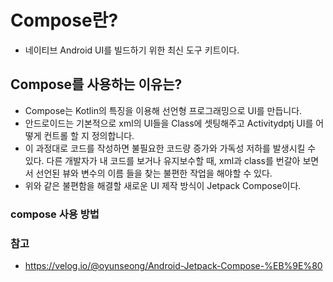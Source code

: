 # Compose란?
- 네이티브 Android UI를 빌드하기 위한 최신 도구 키트이다.


## Compose를 사용하는 이유는?
- Compose는 Kotlin의 특징을 이용해 선언형 프로그래밍으로 UI를 만듭니다.
- 안드로이드는 기본적으로 xml의 UI들을 Class에 셋팅해주고 Activitydptj UI를 어떻게 컨트롤 할 지 정의합니다.
- 이 과정대로 코드를 작성하면 불필요한 코드량 증가와 가독성 저하를 발생시킬 수 있다.
다른 개발자가 내 코드를 보거나 유지보수할 때, xml과 class를 번갈아 보면서 선언된 뷰와 변수의 이름 들을 찾는 불편한 작업을 해야할 수 있다.
- 위와 같은 불편함을 해결할 새로운 UI 제작 방식이 Jetpack Compose이다.

### compose 사용 방법

### 참고
- https://velog.io/@oyunseong/Android-Jetpack-Compose-%EB%9E%80